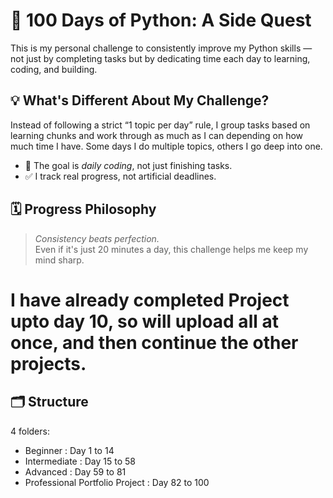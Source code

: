 # 🐍 100 Days of Python: A Side Quest

This is my personal challenge to consistently improve my Python skills — not just by completing tasks but by dedicating time each day to learning, coding, and building.

## 💡 What's Different About My Challenge?

Instead of following a strict “1 topic per day” rule, I group tasks based on learning chunks and work through as much as I can depending on how much time I have. Some days I do multiple topics, others I go deep into one.

- 🧠 The goal is *daily coding*, not just finishing tasks.
- ✅ I track real progress, not artificial deadlines.

## 🗓️ Progress Philosophy

> *Consistency beats perfection.*  
Even if it's just 20 minutes a day, this challenge helps me keep my mind sharp.

# I have already completed Project upto day 10, so will upload all at once, and then continue the other projects.

## 🗂️ Structure
4 folders:
- Beginner : Day 1 to 14
- Intermediate : Day 15 to 58
- Advanced : Day 59 to 81
- Professional Portfolio Project : Day 82 to 100
